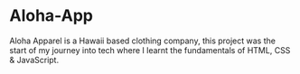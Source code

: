 # Aloha-App
Aloha Apparel is a Hawaii based clothing company, this project was the start of my journey into tech where I learnt the fundamentals of HTML, CSS & JavaScript.
